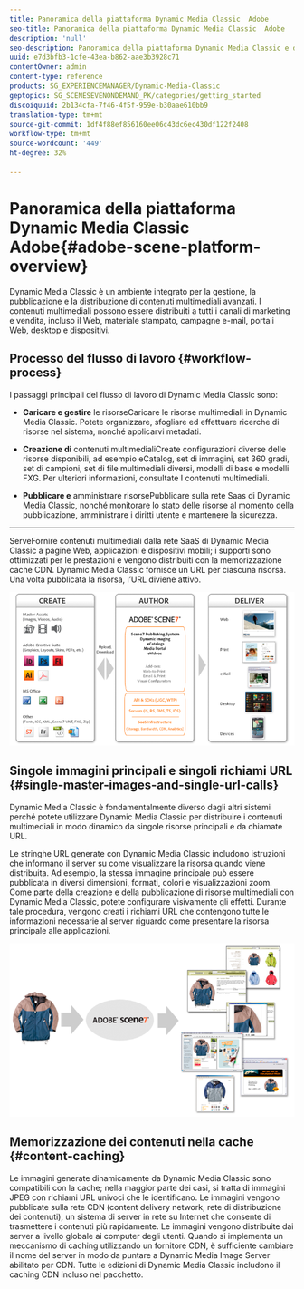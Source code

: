 ```yaml
---
title: Panoramica della piattaforma Dynamic Media Classic  Adobe
seo-title: Panoramica della piattaforma Dynamic Media Classic  Adobe
description: 'null'
seo-description: Panoramica della piattaforma Dynamic Media Classic e del processo di workflow.
uuid: e7d3bfb3-1cfe-43ea-b862-aae3b3928c71
contentOwner: admin
content-type: reference
products: SG_EXPERIENCEMANAGER/Dynamic-Media-Classic
geptopics: SG_SCENESEVENONDEMAND_PK/categories/getting_started
discoiquuid: 2b134cfa-7f46-4f5f-959e-b30aae610bb9
translation-type: tm+mt
source-git-commit: 1df4f88ef856160ee06c43dc6ec430df122f2408
workflow-type: tm+mt
source-wordcount: '449'
ht-degree: 32%

---
```



# Panoramica della piattaforma Dynamic Media Classic  Adobe{#adobe-scene-platform-overview}

Dynamic Media Classic è un ambiente integrato per la gestione, la pubblicazione e la distribuzione di contenuti multimediali avanzati. I contenuti multimediali possono essere distribuiti a tutti i canali di marketing e vendita, incluso il Web, materiale stampato, campagne e-mail, portali Web, desktop e dispositivi.

## Processo del flusso di lavoro  {#workflow-process}

I passaggi principali del flusso di lavoro di Dynamic Media Classic sono:

* **Caricare e gestire**
le risorseCaricare le risorse multimediali in Dynamic Media Classic. Potete organizzare, sfogliare ed effettuare ricerche di risorse nel sistema, nonché applicarvi metadati.

* **Creazione di**
contenuti multimedialiCreate configurazioni diverse delle risorse disponibili, ad esempio eCatalog, set di immagini, set 360 gradi, set di campioni, set di file multimediali diversi, modelli di base e modelli FXG. Per ulteriori informazioni, consultate I contenuti multimediali.

* **Pubblicare e**
amministrare risorsePubblicare sulla rete Saas di Dynamic Media Classic, nonché monitorare lo stato delle risorse al momento della pubblicazione, amministrare i diritti utente e mantenere la sicurezza.

* ****
ServeFornire contenuti multimediali dalla rete SaaS di Dynamic Media Classic a pagine Web, applicazioni e dispositivi mobili; i supporti sono ottimizzati per le prestazioni e vengono distribuiti con la memorizzazione cache CDN. Dynamic Media Classic fornisce un URL per ciascuna risorsa. Una volta pubblicata la risorsa, l’URL diviene attivo.

![Processo del flusso di lavoro Dynamic Media Classic](/help/assets/gs_workflow.png)

## Singole immagini principali e singoli richiami URL {#single-master-images-and-single-url-calls}

Dynamic Media Classic è fondamentalmente diverso dagli altri sistemi perché potete utilizzare Dynamic Media Classic per distribuire i contenuti multimediali in modo dinamico da singole risorse principali e da chiamate URL.

Le stringhe URL generate con Dynamic Media Classic includono istruzioni che informano il server su come visualizzare la risorsa quando viene distribuita. Ad esempio, la stessa immagine principale può essere pubblicata in diversi dimensioni, formati, colori e visualizzazioni zoom. Come parte della creazione e della pubblicazione di risorse multimediali con Dynamic Media Classic, potete configurare visivamente gli effetti. Durante tale procedura, vengono creati i richiami URL che contengono tutte le informazioni necessarie al server riguardo come presentare la risorsa principale alle applicazioni.

![Dynamic Media Classic può trasmettere la stessa immagine principale a diversi supporti, in diverse dimensioni e formati.](/help/assets/gs_dynamic_publishing.png)

## Memorizzazione dei contenuti nella cache {#content-caching}

Le immagini generate dinamicamente da Dynamic Media Classic sono compatibili con la cache; nella maggior parte dei casi, si tratta di immagini JPEG con richiami URL univoci che le identificano. Le immagini vengono pubblicate sulla rete CDN (content delivery network, rete di distribuzione dei contenuti), un sistema di server in rete su Internet che consente di trasmettere i contenuti più rapidamente. Le immagini vengono distribuite dai server a livello globale ai computer degli utenti. Quando si implementa un meccanismo di caching utilizzando un fornitore CDN, è sufficiente cambiare il nome del server in modo da puntare a Dynamic Media Image Server abilitato per CDN. Tutte le edizioni di Dynamic Media Classic includono il caching CDN incluso nel pacchetto.
